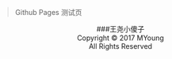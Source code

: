 > Github Pages 测试页

<center>
###王尧小傻子
</center>
<center>
Copyright © 2017 MYoung<br>
All Rights Reserved
</center>